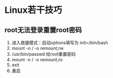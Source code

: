# Linux若干技巧
## root无法登录重置root密码
1. 进入救援模式：启动options填写为 init=/bin/bash
2. mount -n / -o remount,rw
3. /usr/bin/passwd 给root重置密码
4. mount -n / -o remount,ro
5. exit
6. 重启
